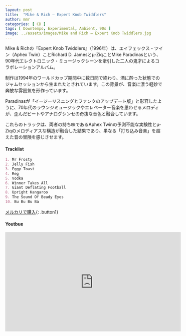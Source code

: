 ```yaml
---
layout: post
title:  "Mike & Rich – Expert Knob Twiddlers"
author: mmr
categories: [ CD ]
tags: [ Downtempo, Experimental, Ambient, 90s ]
image: ../assets/images/Mike and Rich – Expert Knob Twiddlers.jpg
---
```


Mike & Richの『Expert Knob Twiddlers』（1996年）は、エイフェックス・ツイン（Aphex Twin）ことRichard D. Jamesとµ-ZiqことMike Paradinasという、90年代エレクトロニック・ミュージックシーンを牽引した二人の鬼才によるコラボレーションアルバム。

制作は1994年のワールドカップ期間中に数日間で終わり、酒に酔った状態でのジャムセッションから生まれたとされています。この背景が、音楽に漂う軽妙で奔放な雰囲気を形作っています。

Paradinasが「イージーリスニングとファンクのアップデート版」と形容したように、70年代のラウンジミュージックやエレベーター音楽を思わせるメロディが、歪んだビートやアナログシンセの奇抜な音色と融合しています。

これらのトラックは、両者の持ち味であるAphex Twinの予測不能な実験性とµ-Ziqのメロディアスな構造が融合した結果であり、単なる「打ち込み音楽」を超えた音の冒険を感じさせます。

#### Tracklist
```md
1. Mr Frosty
2. Jelly Fish
3. Eggy Toast
4. Reg
5. Vodka
6. Winner Takes All
7. Giant Deflating Football
8. Upright Kangaroo
9. The Sound Of Beady Eyes
10. Bu Bu Bu Ba
```

[メルカリで購入](https://jp.mercari.com/item/m39657713287?afid=6142608987){: .button1}

#### Youtbue
<iframe width="560" height="315" src="https://www.youtube.com/embed/ODppEhZGw1Y?si=FqMGJDoOL4-dS3Sv" title="YouTube video player" frameborder="0" allow="accelerometer; autoplay; clipboard-write; encrypted-media; gyroscope; picture-in-picture; web-share" referrerpolicy="strict-origin-when-cross-origin" allowfullscreen></iframe>